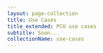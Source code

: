 ```yaml
---
layout: page-collection
title: Use Cases
title_extended: PCU use cases
subtitle: Soon...
collectionName: use-cases
---
```

